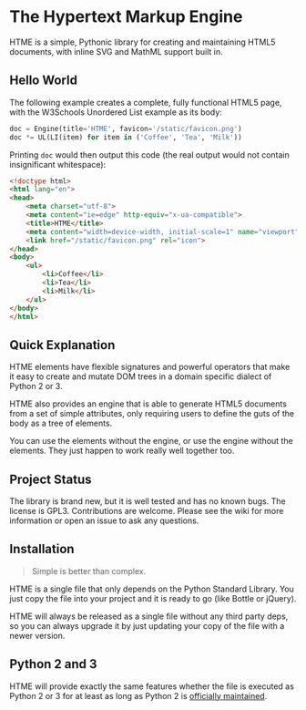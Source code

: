 # The Hypertext Markup Engine

HTME is a simple, Pythonic library for creating and maintaining HTML5
documents, with inline SVG and MathML support built in.

## Hello World

The following example creates a complete, fully functional HTML5 page,
with the W3Schools Unordered List example as its body:

``` python
doc = Engine(title='HTME', favicon='/static/favicon.png')
doc *= UL(LI(item) for item in ('Coffee', 'Tea', 'Milk'))
```

Printing `doc` would then output this code (the real output would not
contain insignificant whitespace):

``` html
<!doctype html>
<html lang="en">
<head>
    <meta charset="utf-8">
    <meta content="ie=edge" http-equiv="x-ua-compatible">
    <title>HTME</title>
    <meta content="width=device-width, initial-scale=1" name="viewport">
    <link href="/static/favicon.png" rel="icon">
</head>
<body>
    <ul>
        <li>Coffee</li>
        <li>Tea</li>
        <li>Milk</li>
    </ul>
</body>
</html>
```

## Quick Explanation

HTME elements have flexible signatures and powerful operators that make it
easy to create and mutate DOM trees in a domain specific dialect of Python
2 or 3.

HTME also provides an engine that is able to generate HTML5 documents from
a set of simple attributes, only requiring users to define the guts of the
body as a tree of elements.

You can use the elements without the engine, or use the engine without the
elements. They just happen to work really well together too.

## Project Status

The library is brand new, but it is well tested and has no known bugs. The
license is GPL3. Contributions are welcome. Please see the wiki for more
information or open an issue to ask any questions.

##  Installation

> Simple is better than complex.

HTME is a single file that only depends on the Python Standard Library. You
just copy the file into your project and it is ready to go (like Bottle or
jQuery).

HTME will always be released as a single file without any third party deps,
so you can always upgrade it by just updating your copy of the file with a
newer version.

## Python 2 and 3

HTME will provide exactly the same features whether the file is executed as
Python 2 or 3 for at least as long as Python 2 is [officially maintained][1].

[1]: https://legacy.python.org/dev/peps/pep-0373
